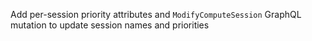 Add per-session priority attributes and `ModifyComputeSession` GraphQL mutation to update session names and priorities
